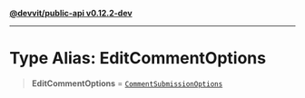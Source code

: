 [**@devvit/public-api v0.12.2-dev**](../../README.md)

---

# Type Alias: EditCommentOptions

> **EditCommentOptions** = [`CommentSubmissionOptions`](CommentSubmissionOptions.md)
